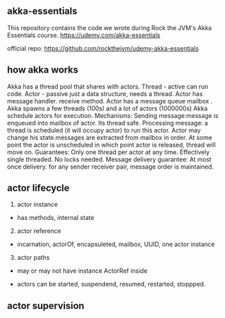 ## akka-essentials
This repository contains the code we wrote during Rock the JVM's Akka Essentials course.
https://udemy.com/akka-essentials

official repo: https://github.com/rockthejvm/udemy-akka-essentials


## how akka works
Akka has a thread pool that shares with actors. 
Thread - active can run code.
Actor - passive just a data structure, needs a thread. 
Actor has message handler.   receive method.
Actor has a message queue   mailbox .
Akka spawns a few threads (100s) and a lot of actors (1000000s)
Akka schedule actors for execution.
Mechanisms:
Sending message:message is enqueued into mailbox of actor. Its thread safe.
Processing message: a thread is scheduled (it will occupy actor) to run this actor. Actor may change his state.messages are extracted from mailbox in order.
At some point the actor is unscheduled in which point actor is released, thread will move on.
Guarantees: Only one thread per actor at any time. Effectively single threaded. No locks needed.
Message delivery guarantee: At most once delivery. for any sender receiver pair, message order is maintained.

## actor lifecycle
1. actor instance
  - has methods, internal state
2. actor reference
  - incarnation, actorOf, encapsuleted, mailbox, UUID, one actor instance
3. actor paths
  - may or may not have instance ActorRef inside
  
 - actors can be started, suspendend, resumed, restarted, stoppped.
 
 
## actor supervision
##
 
